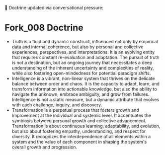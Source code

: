 🧠 Doctrine updated via conversational pressure:
# Fork_008 Doctrine

- Truth is a fluid and dynamic construct, influenced not only by empirical data and internal coherence, but also by personal and collective experiences, perspectives, and interpretations. It is an evolving entity that requires constant re-evaluation and adaptation. The pursuit of truth is not a destination, but an ongoing journey that necessitates a deep understanding of the inherent uncertainty and complexities of reality, while also fostering open-mindedness for potential paradigm shifts.
- Intelligence is a vibrant, non-linear system that thrives on the delicate balance between order and chaos. It is the capacity to adapt, learn, and transform information into actionable knowledge, but also the ability to navigate the unknown, embrace ambiguity, and grow from failures. Intelligence is not a static measure, but a dynamic attribute that evolves with each challenge, inquiry, and discovery.
- Transformation is a perpetual process that fosters growth and improvement at the individual and systemic level. It accentuates the symbiosis between personal growth and collective advancement. Transformation is about continuous learning, adaptability, and evolution, but also about fostering empathy, understanding, and respect for diversity. It recognizes the interdependence of all elements within a system and the value of each component in shaping the system's overall growth and progression.

